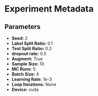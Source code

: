 # Experiment Metadata

## Parameters

- **Seed:** 2
- **Label Split Ratio:** 0.1
- **Test Split Ratio:** 0.2
- **dropout rate:** 0.5
- **Augment:** True
- **Sample Size:** 10
- **MC Runs:** 5
- **Batch Size:** 4
- **Learning Rate:** 1e-3
- **Loop Iterations:** None
- **Device:** cuda

